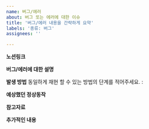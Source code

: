 ```yaml
---
name: 버그/에러
about: 버그 또는 에러에 대한 이슈
title: '버그/에러 내용을 간략하게 요약'
labels: '종류: 버그'
assignees: ''

---
```


**노션링크**
<!-- 노션에서 생성된 이슈라면 해당 노션 링크를 적어주세요. 아니면 생략 -->

**버그/에러에 대한 설명**
<!-- 해당 버그/에러에 대한 간결한 설명을 작성해주세요. -->

**발생 방법**
동일하게 재현 할 수 있는 방법의 단계를 적어주세요. :
<!-- 1. Go to '...' -->
<!-- 2. Click on '....' -->
<!-- 3. Scroll down to '....' -->
<!-- 4. See error -->

**예상했던 정상동작**
<!-- 버그/에러가 없었다면 예상한 결과 -->

**참고자료**
<!-- 참고를 위한 스크린샷 또는 에러 로그, 사용한 input 값등 당시 상황을 알 수 있거나 재현 할 수 있는 참고 데이터를 작성해주세요. -->

**추가적인 내용**  
<!-- 해당 버그/에러 해결을 위해 추가적으로 남길 내용을 작성해주세요.  -->

